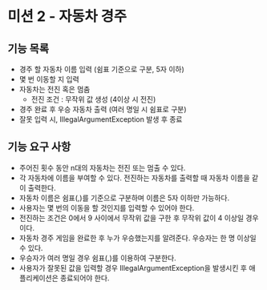 # 미션 2 - 자동차 경주

## 기능 목록
- 경주 할 자동차 이름 입력 (쉼표 기준으로 구분, 5자 이하)
- 몇 번 이동할 지 입력
- 자동차는 전진 혹은 멈춤
  - 전진 조건 : 무작위 값 생성 (4이상 시 전진)
- 경주 완료 후 우승 자동차 출력 (여러 명일 시 쉼표로 구분)
- 잘못 입력 시, IllegalArgumentException 발생 후 종료

## 기능 요구 사항
- 주어진 횟수 동안 n대의 자동차는 전진 또는 멈출 수 있다.
- 각 자동차에 이름을 부여할 수 있다. 전진하는 자동차를 출력할 때 자동차 이름을 같이 출력한다.
- 자동차 이름은 쉼표(,)를 기준으로 구분하며 이름은 5자 이하만 가능하다.
- 사용자는 몇 번의 이동을 할 것인지를 입력할 수 있어야 한다.
- 전진하는 조건은 0에서 9 사이에서 무작위 값을 구한 후 무작위 값이 4 이상일 경우이다.
- 자동차 경주 게임을 완료한 후 누가 우승했는지를 알려준다. 우승자는 한 명 이상일 수 있다.
- 우승자가 여러 명일 경우 쉼표(,)를 이용하여 구분한다.
- 사용자가 잘못된 값을 입력할 경우 IllegalArgumentException을 발생시킨 후 애플리케이션은 종료되어야 한다.